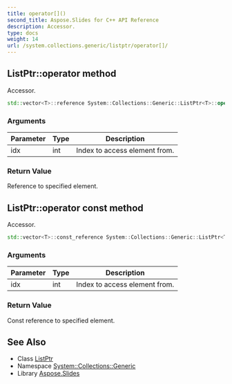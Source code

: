 ```yaml
---
title: operator[]()
second_title: Aspose.Slides for C++ API Reference
description: Accessor.
type: docs
weight: 14
url: /system.collections.generic/listptr/operator[]/
---
```

## ListPtr::operator[](int) method


Accessor.

```cpp
std::vector<T>::reference System::Collections::Generic::ListPtr<T>::operator[](int idx)
```


### Arguments

| Parameter | Type | Description |
| --- | --- | --- |
| idx | int | Index to access element from. |

### Return Value

Reference to specified element.

## ListPtr::operator[](int) const method


Accessor.

```cpp
std::vector<T>::const_reference System::Collections::Generic::ListPtr<T>::operator[](int idx) const
```


### Arguments

| Parameter | Type | Description |
| --- | --- | --- |
| idx | int | Index to access element from. |

### Return Value

Const reference to specified element.

## See Also

* Class [ListPtr](../)
* Namespace [System::Collections::Generic](../../)
* Library [Aspose.Slides](../../../)